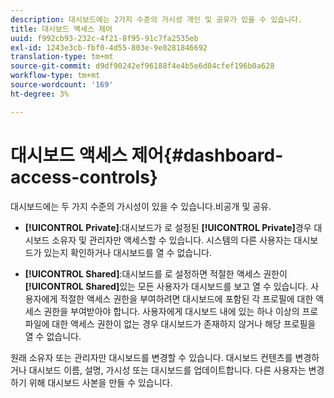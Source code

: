 ```yaml
---
description: 대시보드에는 2가지 수준의 가시성 개인 및 공유가 있을 수 있습니다.
title: 대시보드 액세스 제어
uuid: f992cb93-232c-4f21-8f95-91c7fa2535eb
exl-id: 1243e3cb-fbf0-4d55-803e-9e8281846692
translation-type: tm+mt
source-git-commit: d9df90242ef96188f4e4b5e6d04cfef196b0a628
workflow-type: tm+mt
source-wordcount: '169'
ht-degree: 3%

---
```


# 대시보드 액세스 제어{#dashboard-access-controls}

대시보드에는 두 가지 수준의 가시성이 있을 수 있습니다.비공개 및 공유.

* **[!UICONTROL Private]**:대시보드가 로 설정된  **[!UICONTROL Private]**&#x200B;경우 대시보드 소유자 및 관리자만 액세스할 수 있습니다. 시스템의 다른 사용자는 대시보드가 있는지 확인하거나 대시보드를 열 수 없습니다.

* **[!UICONTROL Shared]**:대시보드를 로 설정하면 적절한 액세스 권한이  **[!UICONTROL Shared]**&#x200B;있는 모든 사용자가 대시보드를 보고 열 수 있습니다. 사용자에게 적절한 액세스 권한을 부여하려면 대시보드에 포함된 각 프로필에 대한 액세스 권한을 부여받아야 합니다. 사용자에게 대시보드 내에 있는 하나 이상의 프로파일에 대한 액세스 권한이 없는 경우 대시보드가 존재하지 않거나 해당 프로필을 열 수 없습니다.

원래 소유자 또는 관리자만 대시보드를 변경할 수 있습니다. 대시보드 컨텐츠를 변경하거나 대시보드 이름, 설명, 가시성 또는 대시보드를 업데이트합니다. 다른 사용자는 변경하기 위해 대시보드 사본을 만들 수 있습니다.
